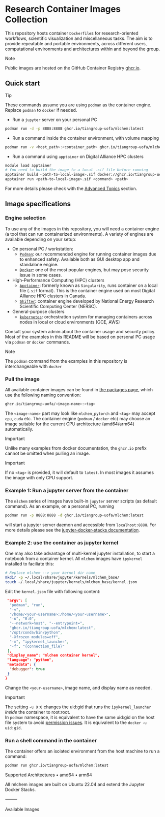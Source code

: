 # Research Container Images Collection

This repository hosts container `Dockerfile`s for research-oriented
workflows, scientific visualization and miscellaneous tasks. The aim
is to provide repeatable and portable environments, across different
users, computational environments and architectures within and beyond
the group. 

> [!NOTE]  
> Public images are hosted on the GitHub Container Registry [ghcr.io](ghcr.io).

## Quick start

> [!TIP]
> These commands assume you are using `podman` as the container engine. Replace `podman` to `docker` if needed.

- Run a `jupyter` server on your personal PC
```bash
podman run -d -p 8888:8888 ghcr.io/tiangroup-uofa/mlchem:latest
```

- Run a command inside the container environment, with volume mapping
```bash
podman run -v <host_path>:<container_path> ghcr.io/tiangroup-uofa/mlchem:latest <command> [/path/inside/container]
```

- Run a command using `apptainer` on Digital Alliance HPC clusters
```bash
module load apptainer
# You need to build the image to a local .sif file before running
apptainer build <path-to-local-image>.sif docker://ghcr.io/tiangroup-uofa/mlchem:latest
apptainer run <path-to-local-image>.sif <command> <path>
```

For more details please check with the [Advanced Topics]() section.

## Image specifications


### Engine selection
To use any of the images in this repository, you will need a container engine (a tool that can run containerized environments).
A variety of engines are available depending on your setup:
- On personal PC / workstation:
  - [`Podman`](https://podman.io): our recommended engine for running container images due to enhanced safety. Available both as GUI desktop app and standalone engine.
  - [`Docker`](https://docs.docker.com/manuals/): one of the most popular engines, but may pose security issue in some cases.
- High-Performance Computing (HPC) clusters
  - [`Apptainer`](https://apptainer.org): formerly known as `Singularity`, runs container on a local file (`.sif` format). This is the container engine used on most Digital Alliance HPC clusters in Canada.
  - [`Shifter`](https://github.com/NERSC/shifter): container engine developed by National Energy Research Scientific Computing Center (NERSC).
- General-purpose clusters
  - [`kubernetes`](https://kubernetes.io): orchestration system for managing containers across nodes in local or cloud environments (GCE, AWS)

Consult your system admin about the container usage and security
policy. Most of the examples in this README will be based on personal
PC usage via `podman` or `docker` commands.

> [!NOTE]  
> The `podman` command from the examples in this repository is interchangeable with `docker`

### Pull the image
All available container images can be found in [the packages page](https://github.com/orgs/tiangroup-uofa/packages?repo_name=research-container-images), which use the following naming convention:
```bash
ghcr.io/tiangroup-uofa/<image-name>:<tag>
```

The `<image-name>` part may look like `mlchem_pytorch` and `<tag>` may accept
`cpu`, `cuda` etc. The container engine (`podman` / `docker` etc) may
choose an image suitable for the current CPU architecture
(amd64/arm64) automatically.

> [!IMPORTANT]  
> Unlike many examples from docker documentation, the `ghcr.io` prefix
> cannot be omitted when pulling an image.

> [!IMPORTANT]  
> If no `<tag>` is provided, it will default to `latest`. In most
> images it assumes the image with only CPU support.

### Example 1: Run a jupyter server from the container
The `mlchem` series of images have built-in `jupyter` server scripts (as default command). As an example, on a personal PC, running
```bash
podman run -p 8888:8888 -d ghcr.io/tiangroup-uofa/mlchem:latest
```
will start a jupyter server daemon and accessible from `localhost:8888`. For more details please see the [jupyter-docker-stacks documentation](https://jupyter-docker-stacks.readthedocs.io/en/latest/using/running.html).

### Example 2: use the container as jupyter kernel
One may also take advantage of multi-kernel jupyter installation, to start a notebook from a container kernel. All `mlchem` images have `ipykernel` installed to faciliate this:
```bash
# Replace mlchem --> your kernel dir name
mkdir -p ~/.local/share/jupyter/kernels/mlchem_base/
touch ~/.local/share/jupyter/kernels/mlchem_base/kernel.json
```

Edit the `kernel.json` file with following content:
```json
 "argv": [
  "podman", "run",
  "-v",
  "/home/<your-username>:/home/<your-username>",
  "-u", "0:0",
  "--network=host", "--entrypoint=",
  "ghcr.io/tiangroup-uofa/mlchem:latest",
  "/opt/conda/bin/python",
  "-Xfrozen_modules=off", 
  "-m", "ipykernel_launcher",
  "-f", "{connection_file}"
 ],
 "display_name": "mlchem container kernel",
 "language": "python",
 "metadata": {
  "debugger": true
 }
}
```

Change the `<your-username>`, image name, and display name as needed.
> [!IMPORTANT]  
> The setting `-u 0:0` changes the uid:gid that runs the
`ipykernel_launcher` *inside* the container to root:root.  
> In `podman` namespace, it is equivalent to have the same uid:gid on the host file system to avoid [permission issues](https://jupyter-docker-stacks.readthedocs.io/en/latest/using/troubleshooting.html#permission-denied-when-mounting-volumes). It is equivalent to the `docker` `-u uid:gid`.



### Run a shell command in the container
The container offers an isolated environment from the host machine to
run a command:
```bash
podman run ghcr.io/tiangroup-uofa/mlchem:latest
```




Supported Architectures • amd64 • arm64

All mlchem images are built on Ubuntu 22.04 and extend the Jupyter Docker Stacks.

⸻

Available Images
